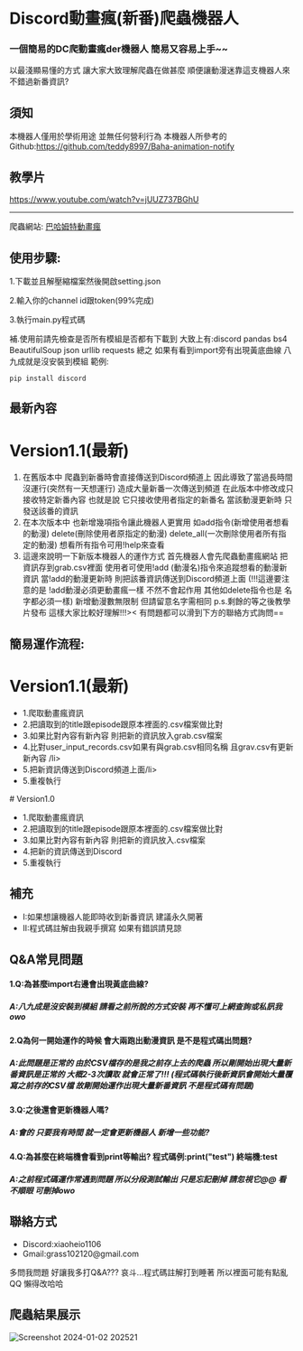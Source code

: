 # Discord動畫瘋(新番)爬蟲機器人
### 一個簡易的DC爬動畫瘋der機器人 簡易又容易上手~~
以最淺顯易懂的方式 讓大家大致理解爬蟲在做甚麼 順便讓動漫迷靠這支機器人來不錯過新番資訊?
## 須知
本機器人僅用於學術用途 並無任何營利行為
本機器人所參考的Github:https://github.com/teddy8997/Baha-animation-notify  
## 教學片
https://www.youtube.com/watch?v=jUUZ737BGhU

---
爬蟲網站: [巴哈姆特動畫瘋](https://ani.gamer.com.tw/)
## 使用步驟:                                    
  1.下載並且解壓縮檔案然後開啟setting.json

  2.輸入你的channel id跟token(99%完成)

  3.執行main.py程式碼
  
  補.使用前請先檢查是否所有模組是否都有下載到 大致上有:discord pandas bs4 BeautifulSoup json urllib requests 總之 如果有看到import旁有出現黃底曲線 八九成就是沒安裝到模組 
  範例:
  ```
  pip install discord
  ``` 
## 最新內容
# Version1.1(最新)
  1. 在舊版本中 爬蟲到新番時會直接傳送到Discord頻道上 因此導致了當過長時間沒運行(突然有一天想運行) 
     造成大量新番一次傳送到頻道 在此版本中修改成只接收特定新番內容 也就是說 它只接收使用者指定的新番名
     當該動漫更新時 只發送該番的資訊 
  2. 在本次版本中 也新增幾項指令讓此機器人更實用 如add指令(新增使用者想看的動漫) delete(刪除使用者原指定的動漫) delete_all(一次刪除使用者所有指定的動漫) 
     想看所有指令可用!help來查看
  3. 這邊來說明一下新版本機器人的運作方式 首先機器人會先爬蟲動畫瘋網站 把資訊存到grab.csv裡面 使用者可使用!add (動漫名)指令來追蹤想看的動漫新資訊 當!add的動漫更新時
     則把該番資訊傳送到Discord頻道上面 (!!!這邊要注意的是 !add動漫必須更動畫瘋一樣 不然不會起作用 其他如delete指令也是 名字都必須一樣) 新增動漫數無限制 但請留意名字需相同
  p.s.剩餘的等之後教學片發布 這樣大家比較好理解!!!>< 有問題都可以滑到下方的聯絡方式詢問== 
## 簡易運作流程:
# Version1.1(最新)
   <ul>                                        
        <li>1.爬取動畫瘋資訊</li>
        <li>2.把讀取到的title跟episode跟原本裡面的.csv檔案做比對</li>
        <li>3.如果比對內容有新內容 則把新的資訊放入grab.csv檔案</li>
        <li>4.比對user_input_records.csv如果有與grab.csv相同名稱 且grav.csv有更新新內容 /li>
        <li>5.把新資訊傳送到Discord頻道上面/li>
        <li>5.重複執行</li>
      </ul>
# Version1.0
   <ul>                                        
        <li>1.爬取動畫瘋資訊</li>
        <li>2.把讀取到的title跟episode跟原本裡面的.csv檔案做比對</li>
        <li>3.如果比對內容有新內容 則把新的資訊放入.csv檔案</li>
        <li>4.把新的資訊傳送到Discord</li>
        <li>5.重複執行</li>
      </ul>

## 補充
<ul>
  <li>I:如果想讓機器人能即時收到新番資訊 建議永久開著</li>
  <li>II:程式碼註解由我親手撰寫 如果有錯誤請見諒</li>
</ul>

## Q&A常見問題
<h4>1.Q:為甚麼import右邊會出現黃底曲線?</h4>
<h5>A:八九成是沒安裝到模組 請看之前所說的方式安裝 再不懂可上網查詢或私訊我owo</h5>

<h4>2.Q為何一開始運作的時候 會大兩跑出動漫資訊 是不是程式碼出問題?</h4>  
<h5>A:此問題是正常的 由於CSV檔存的是我之前存上去的爬蟲 所以剛開始出現大量新番資訊是正常的 大概2-3次讀取 就會正常了!!! (程式碼執行後新資訊會開始大量覆寫之前存的CSV檔 故剛開始運作出現大量新番資訊 不是程式碼有問題)</h5>

<h4>3.Q:之後還會更新機器人嗎?</h4>
<h5>A:會的 只要我有時間 就一定會更新機器人 新增一些功能?</h5>

<h4>4.Q:為甚麼在終端機會看到print等輸出? 程式碼例:print("test") 終端機:test</h4>
<h5>A:之前程式碼運作常遇到問題 所以分段測試輸出 只是忘記刪掉 請忽視它@@ 看不順眼 可刪掉owo</h5>

## 聯絡方式
<ul>
  <li>Discord:xiaoheio1106</li>
  <li>Gmail:grass102120@gmail.com</li>
</ul>
多問我問題 好讓我多打Q&A??? 哀斗...程式碼註解打到睡著 所以裡面可能有點亂QQ 懶得改哈哈

## 爬蟲結果展示
![Screenshot 2024-01-02 202521](https://github.com/LittleBlack0001/Discord_baha_new_episode_bot/assets/87685533/365df7bc-0d14-445f-b56a-9308d2649648)


